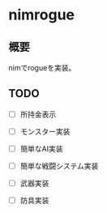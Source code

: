# nimrogue
## 概要
nimでrogueを実装。

## TODO
- [ ] 所持金表示
- [ ] モンスター実装
- [ ] 簡単なAI実装
- [ ] 簡単な戦闘システム実装
- [ ] 武器実装
- [ ] 防具実装

